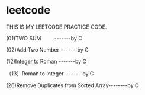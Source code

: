 # leetcode
THIS IS MY LEETCODE PRACTICE CODE.


 (01)TWO SUM          -------by C
 
 (02)Add Two Number   -------by C
 
 (12)Integer to Roman -------by C
 
（13）Roman to Integer--------by C

(26)Remove Duplicates from Sorted Array--------by C
